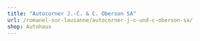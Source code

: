 ```yaml
---
title: "Autocorner J.-C. & C. Oberson SA"
url: /romanel-sur-lausanne/autocorner-j-c-und-c-oberson-sa/
shop: Autohaus
---
```

